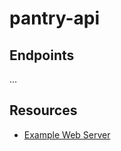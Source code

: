 # pantry-api

## Endpoints

...

## Resources

- [Example Web Server](https://github.com/render-examples/go-gin-web-server)
